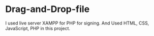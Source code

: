 # Drag-and-Drop-file
I used live server XAMPP for PHP for signing.
And Used HTML, CSS, JavaScript, PHP in this project.
